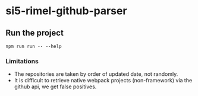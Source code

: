 # si5-rimel-github-parser

## Run the project
`npm run run -- --help`

### Limitations
- The repositories are taken by order of updated date, not randomly.
- It is difficult to retrieve native webpack projects (non-framework) via the github api, we get false positives.